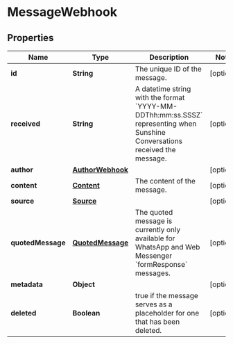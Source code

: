 

# MessageWebhook

## Properties

Name | Type | Description | Notes
------------ | ------------- | ------------- | -------------
**id** | **String** | The unique ID of the message. |  [optional]
**received** | **String** | A datetime string with the format &#x60;YYYY-MM-DDThh:mm:ss.SSSZ&#x60; representing when Sunshine Conversations received the message. |  [optional]
**author** | [**AuthorWebhook**](AuthorWebhook.md) |  |  [optional]
**content** | [**Content**](Content.md) | The content of the message. |  [optional]
**source** | [**Source**](Source.md) |  |  [optional]
**quotedMessage** | [**QuotedMessage**](QuotedMessage.md) | The quoted message is currently only available for WhatsApp and Web Messenger &#x60;formResponse&#x60; messages. |  [optional]
**metadata** | **Object** |  |  [optional]
**deleted** | **Boolean** | true if the message serves as a placeholder for one that has been deleted. |  [optional]



